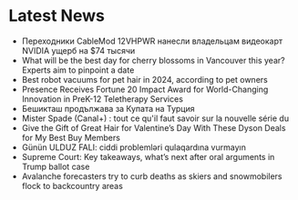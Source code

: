 # Latest News
-  Переходники CableMod 12VHPWR нанесли владельцам видеокарт NVIDIA ущерб на $74 тысячи
-  What will be the best day for cherry blossoms in Vancouver this year? Experts aim to pinpoint a date
-  Best robot vacuums for pet hair in 2024, according to pet owners
-  Presence Receives Fortune 20 Impact Award for World-Changing Innovation in PreK-12 Teletherapy Services
-  Бешикташ продължава за Купата на Турция
-  Mister Spade (Canal+) : tout ce qu'il faut savoir sur la nouvelle série du
-  Give the Gift of Great Hair for Valentine’s Day With These Dyson Deals for My Best Buy Members
-  Günün ULDUZ FALI: ciddi problemləri qulaqardına vurmayın
-  Supreme Court: Key takeaways, what’s next after oral arguments in Trump ballot case
-  Avalanche forecasters try to curb deaths as skiers and snowmobilers flock to backcountry areas

